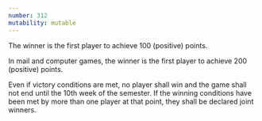 ```yaml
---
number: 312
mutability: mutable
---
```


The winner is the first player to achieve 100 (positive) points.

In mail and computer games, the winner is the first player to achieve 200 (positive) points.

Even if victory conditions are met, no player shall win and the game shall not end until the 10th week of the semester.
If the winning conditions have been met by more than one player at that point, they shall be declared joint winners.
